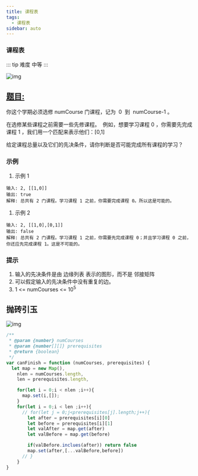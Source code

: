 ```yaml
---
title: 课程表
tags:
  - 课程表
sidebar: auto
---
```


### 课程表

::: tip 难度
中等
:::

![img](http://qiniu.gaowenju.com/leecode/banner/20200804.jpg)

## [题目:](https://leetcode-cn.com/problems/course-schedule/)

你这个学期必须选修 numCourse 门课程，记为  0  到  numCourse-1 。

在选修某些课程之前需要一些先修课程。  例如，想要学习课程 0 ，你需要先完成课程 1 ，我们用一个匹配来表示他们：[0,1]

给定课程总量以及它们的先决条件，请你判断是否可能完成所有课程的学习？

### 示例

1. 示例 1

```
输入: 2, [[1,0]]
输出: true
解释: 总共有 2 门课程。学习课程 1 之前，你需要完成课程 0。所以这是可能的。
```

1. 示例 2

```
输入: 2, [[1,0],[0,1]]
输出: false
解释: 总共有 2 门课程。学习课程 1 之前，你需要先完成​课程 0；并且学习课程 0 之前，你还应先完成课程 1。这是不可能的。
```

### 提示

1. 输入的先决条件是由 边缘列表 表示的图形，而不是 邻接矩阵
2. 可以假定输入的先决条件中没有重复的边。
3. 1 <= numCourses <= $10^5$

## 抛砖引玉

![img](http://qiniu.gaowenju.com/leecode/20200804.png)

```javascript
/**
 * @param {number} numCourses
 * @param {number[][]} prerequisites
 * @return {boolean}
 */
var canFinish = function (numCourses, prerequisites) {
  let map = new Map(),
    nlen = numCourses.length,
    len = prerequisites.length,

    for(let i = 0;i < nlen ;i++){
      map.set(i,[]);
    }
    for(let i = 0;i < len ;i++){
      // for(let j = 0;j<prerequisites[j].length;j++){
        let after = prerequisites[i][0]
        let before = prerequisites[i][1]
        let valAfter = map.get(after)
        let valBefore = map.get(before)

        if(valBefore.inclues(after)) return false
        map.set(after,[...valBefore,before])
      // }
    }
}
```
